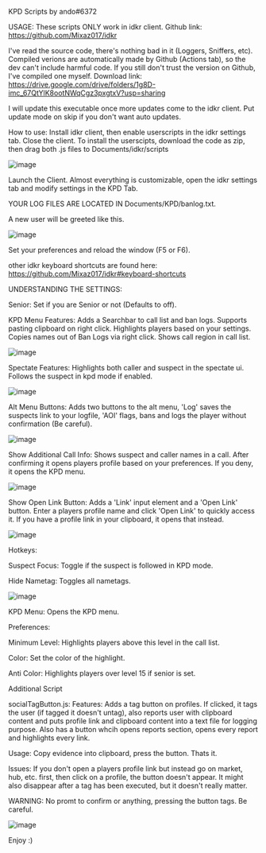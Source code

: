 KPD Scripts by ando#6372

USAGE:
These scripts ONLY work in idkr client.
Github link: https://github.com/Mixaz017/idkr

I've read the source code, there's nothing bad in it (Loggers, Sniffers, etc).
Compiled verions are automatically made by Github (Actions tab), so the dev can't include harmful code.
If you still don't trust the version on Github, I've compiled one myself.
Download link: https://drive.google.com/drive/folders/1g8D-imc_67QtYlK8ootNWqCgz3pxgtxV?usp=sharing

I will update this executable once more updates come to the idkr client.
Put update mode on skip if you don't want auto updates.

How to use:
Install idkr client, then enable userscripts in the idkr settings tab. Close the client.
To install the userscipts, download the code as zip, then drag both .js files to Documents/idkr/scripts

![image](https://user-images.githubusercontent.com/79867635/111847725-b3d93680-8909-11eb-8431-d01b425e9a26.png)


Launch the Client.
Almost everything is customizable, open the idkr settings tab and modify settings in the KPD Tab.

YOUR LOG FILES ARE LOCATED IN Documents/KPD/banlog.txt.

A new user will be greeted like this.

![image](https://user-images.githubusercontent.com/79867635/111846589-6f4c9b80-8907-11eb-893a-debcec3a13d9.png)


Set your preferences and reload the window (F5 or F6).

other idkr keyboard shortcuts are found here: https://github.com/Mixaz017/idkr#keyboard-shortcuts

UNDERSTANDING THE SETTINGS:

Senior: Set if you are Senior or not (Defaults to off).

KPD Menu Features: Adds a Searchbar to call list and ban logs. Supports pasting clipboard on right click. Highlights players based on your settings. Copies names out of Ban Logs via right click. Shows call region in call list.

![image](https://user-images.githubusercontent.com/79867635/111846975-3103ac00-8908-11eb-9494-f1d459251a22.png)


Spectate Features: Highlights both caller and suspect in the spectate ui. Follows the suspect in kpd mode if enabled.

![image](https://user-images.githubusercontent.com/79867635/111846999-42e54f00-8908-11eb-8759-e3e6db8a72c7.png)


Alt Menu Buttons: Adds two buttons to the alt menu, 'Log' saves the suspects link to your logfile, 'AOI' flags, bans and logs the player without confirmation (Be careful).

![image](https://user-images.githubusercontent.com/79867635/111846939-1fba9f80-8908-11eb-8763-729e5ebdb5bf.png)


Show Additional Call Info: Shows suspect and caller names in a call. After confirming it opens players profile based on your preferences. If you deny, it opens the KPD menu.

![image](https://user-images.githubusercontent.com/79867635/111847018-4b3d8a00-8908-11eb-89fd-1e0eb4a39bbc.png)


Show Open Link Button: Adds a 'Link' input element and a 'Open Link' button. Enter a players profile name and click 'Open Link' to quickly access it. If you have a profile link in your clipboard, it opens that instead.

![image](https://user-images.githubusercontent.com/79867635/111846617-7ecbe480-8907-11eb-8ae4-aff6941f5e5b.png)


Hotkeys:

Suspect Focus: Toggle if the suspect is followed in KPD mode.

Hide Nametag: Toggles all nametags.

![image](https://user-images.githubusercontent.com/79867635/111847265-bdae6a00-8908-11eb-84bc-e1d31190dbda.png)


KPD Menu: Opens the KPD menu.

Preferences:

Minimum Level: Highlights players above this level in the call list.

Color: Set the color of the highlight.

Anti Color: Highlights players over level 15 if senior is set.
	
Additional Script	

socialTagButton.js:
	Features: Adds a tag button on profiles. If clicked, it tags the user (if tagged it doesn't untag), also reports user with clipboard content and puts profile link and    clipboard content into a text file for logging purpose. Also has a button whcih opens reports section, opens every report and highlights every link.
	
Usage: Copy evidence into clipboard, press the button. Thats it.
	
Issues: If you don't open a players profile link but instead go on market, hub, etc. first, then click on a profile, the button doesn't appear. It might also disappear after a tag has been executed, but it doesn't really matter.

WARNING: No promt to confirm or anything, pressing the button tags. Be careful.
	
![image](https://user-images.githubusercontent.com/79867635/111847588-69f05080-8909-11eb-9080-f5e275fd7cd6.png)



Enjoy :)
